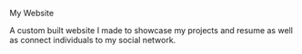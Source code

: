 My Website

A custom built website I made to showcase my projects and resume as well as connect individuals to my social network.
